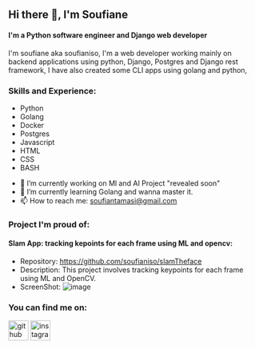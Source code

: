 ## Hi there 👋, I'm Soufiane
#### I'm a Python software engineer and Django web developer
I'm soufiane aka soufianiso, I'm a web developer working mainly on backend applications using python, Django, Postgres and Django rest framework, I have also created some CLI apps using golang and python, 


### Skills and Experience:
  * Python
  * Golang
  * Docker
  * Postgres
  * Javascript
  * HTML
  * CSS
  * BASH
- 🔭 I’m currently working on Ml and AI Project "revealed soon" 
- 🌱 I’m currently learning Golang and wanna master it. 
- 📫 How to reach me: soufiantamasi@gmail.com 

### Project I'm proud of:

   #### Slam App: tracking kepoints for each frame using ML and opencv:
   * Repository: https://github.com/soufianiso/slamTheface
   * Description: This project involves tracking keypoints for each frame using ML and OpenCV.
   * ScreenShot:
   ![image](https://github.com/soufianiso/soufianiso/assets/21336739/4ec4ec0c-5e67-4ffb-a2d5-f52f645d30a0)


### You can find me on:
   [<img src='https://cdn.jsdelivr.net/npm/simple-icons@3.0.1/icons/github.svg' alt='github' height='40'>](https://github.com/soufianiso)  [<img src='https://cdn.jsdelivr.net/npm/simple-icons@3.0.1/icons/instagram.svg' alt='instagram' height='40'>](https://www.instagram.com/soufianeait_/)  
